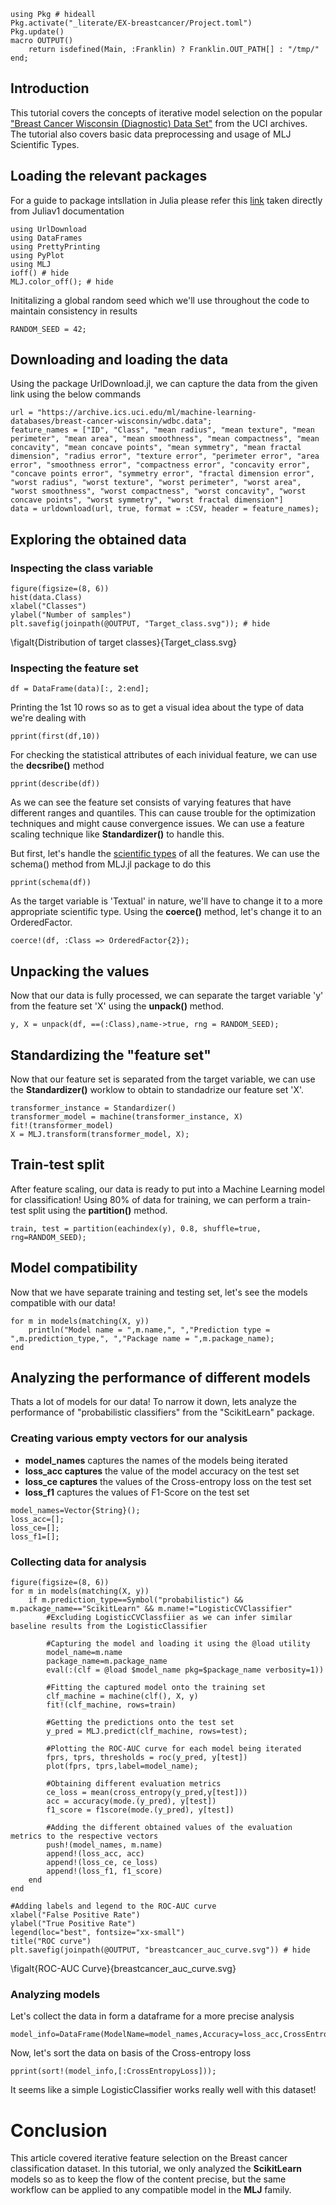 <!--This file was generated, do not modify it.-->
```julia:ex1
using Pkg # hideall
Pkg.activate("_literate/EX-breastcancer/Project.toml")
Pkg.update()
macro OUTPUT()
    return isdefined(Main, :Franklin) ? Franklin.OUT_PATH[] : "/tmp/"
end;
```

## Introduction
This tutorial covers the concepts of iterative model selection on the popular ["Breast Cancer Wisconsin (Diagnostic) Data Set"](https://archive.ics.uci.edu/ml/datasets/Breast+Cancer+Wisconsin+(Diagnostic))
from the UCI archives. The tutorial also covers basic data preprocessing and usage of MLJ Scientific Types.

## Loading the relevant packages
For a guide to package intsllation in Julia please refer this [link](https://docs.julialang.org/en/v1/stdlib/Pkg/) taken directly from Juliav1 documentation

```julia:ex2
using UrlDownload
using DataFrames
using PrettyPrinting
using PyPlot
using MLJ
ioff() # hide
MLJ.color_off(); # hide
```

Inititalizing a global random seed which we'll use throughout the code to maintain consistency in results

```julia:ex3
RANDOM_SEED = 42;
```

## Downloading and loading the data
Using the package UrlDownload.jl, we can capture the data from the given link using the below commands

```julia:ex4
url = "https://archive.ics.uci.edu/ml/machine-learning-databases/breast-cancer-wisconsin/wdbc.data";
feature_names = ["ID", "Class", "mean radius", "mean texture", "mean perimeter", "mean area", "mean smoothness", "mean compactness", "mean concavity", "mean concave points", "mean symmetry", "mean fractal dimension", "radius error", "texture error", "perimeter error", "area error", "smoothness error", "compactness error", "concavity error", "concave points error", "symmetry error", "fractal dimension error", "worst radius", "worst texture", "worst perimeter", "worst area", "worst smoothness", "worst compactness", "worst concavity", "worst concave points", "worst symmetry", "worst fractal dimension"]
data = urldownload(url, true, format = :CSV, header = feature_names);
```

## Exploring the obtained data
### Inspecting the class variable

```julia:ex5
figure(figsize=(8, 6))
hist(data.Class)
xlabel("Classes")
ylabel("Number of samples")
plt.savefig(joinpath(@OUTPUT, "Target_class.svg")); # hide
```

\figalt{Distribution of target classes}{Target_class.svg}

### Inspecting the feature set

```julia:ex6
df = DataFrame(data)[:, 2:end];
```

Printing the 1st 10 rows so as to get a visual idea about the type of data we're dealing with

```julia:ex7
pprint(first(df,10))
```

For checking the statistical attributes of each inividual feature, we can use the __decsribe()__ method

```julia:ex8
pprint(describe(df))
```

As we can see the feature set consists of varying features that have different ranges and quantiles. This can cause trouble for the optimization techniques and might cause convergence
issues. We can use a feature scaling technique like __Standardizer()__ to handle this.

But first, let's handle the [scientific types](https://alan-turing-institute.github.io/ScientificTypes.jl/dev/) of all the features. We can use the schema() method from MLJ.jl package to do this

```julia:ex9
pprint(schema(df))
```

As the target variable is 'Textual' in nature, we'll have to change it to a more appropriate scientific type. Using the __coerce()__ method, let's change it to an OrderedFactor.

```julia:ex10
coerce!(df, :Class => OrderedFactor{2});
```

## Unpacking the values
Now that our data is fully processed, we can separate the target variable 'y' from the feature set 'X' using the __unpack()__ method.

```julia:ex11
y, X = unpack(df, ==(:Class),name->true, rng = RANDOM_SEED);
```

## Standardizing the "feature set"
Now that our feature set is separated from the target variable, we can use the __Standardizer()__ worklow to obtain to standadrize our feature set 'X'.

```julia:ex12
transformer_instance = Standardizer()
transformer_model = machine(transformer_instance, X)
fit!(transformer_model)
X = MLJ.transform(transformer_model, X);
```

## Train-test split
After feature scaling, our data is ready to put into a Machine Learning model for classification! Using 80% of data for training, we can perform a train-test split using the __partition()__ method.

```julia:ex13
train, test = partition(eachindex(y), 0.8, shuffle=true, rng=RANDOM_SEED);
```

## Model compatibility
Now that we have separate training and testing set, let's see the models compatible with our data!

```julia:ex14
for m in models(matching(X, y))
    println("Model name = ",m.name,", ","Prediction type = ",m.prediction_type,", ","Package name = ",m.package_name);
end
```

## Analyzing the performance of different models
Thats a lot of models for our data! To narrow it down, lets analyze the performance of "probabilistic classifiers" from the "ScikitLearn" package.

### Creating various empty vectors for our analysis
- __model_names__ captures the names of the models being iterated
- __loss_acc captures__ the value of the model accuracy on the test set
- __loss_ce captures__ the values of the Cross-entropy loss on the test set
- __loss_f1__ captures the values of F1-Score on the test set

```julia:ex15
model_names=Vector{String}();
loss_acc=[];
loss_ce=[];
loss_f1=[];
```

### Collecting data for analysis

```julia:ex16
figure(figsize=(8, 6))
for m in models(matching(X, y))
    if m.prediction_type==Symbol("probabilistic") && m.package_name=="ScikitLearn" && m.name!="LogisticCVClassifier"
        #Excluding LogisticCVClassfiier as we can infer similar baseline results from the LogisticClassifier

        #Capturing the model and loading it using the @load utility
        model_name=m.name
        package_name=m.package_name
        eval(:(clf = @load $model_name pkg=$package_name verbosity=1))

        #Fitting the captured model onto the training set
        clf_machine = machine(clf(), X, y)
        fit!(clf_machine, rows=train)

        #Getting the predictions onto the test set
        y_pred = MLJ.predict(clf_machine, rows=test);

        #Plotting the ROC-AUC curve for each model being iterated
        fprs, tprs, thresholds = roc(y_pred, y[test])
        plot(fprs, tprs,label=model_name);

        #Obtaining different evaluation metrics
        ce_loss = mean(cross_entropy(y_pred,y[test]))
        acc = accuracy(mode.(y_pred), y[test])
        f1_score = f1score(mode.(y_pred), y[test])

        #Adding the different obtained values of the evaluation metrics to the respective vectors
        push!(model_names, m.name)
        append!(loss_acc, acc)
        append!(loss_ce, ce_loss)
        append!(loss_f1, f1_score)
    end
end

#Adding labels and legend to the ROC-AUC curve
xlabel("False Positive Rate")
ylabel("True Positive Rate")
legend(loc="best", fontsize="xx-small")
title("ROC curve")
plt.savefig(joinpath(@OUTPUT, "breastcancer_auc_curve.svg")) # hide
```

\figalt{ROC-AUC Curve}{breastcancer_auc_curve.svg}

### Analyzing models
Let's collect the data in form a dataframe for a more precise analysis

```julia:ex17
model_info=DataFrame(ModelName=model_names,Accuracy=loss_acc,CrossEntropyLoss=loss_ce,F1Score=loss_f1);
```

Now, let's sort the data on basis of the Cross-entropy loss

```julia:ex18
pprint(sort!(model_info,[:CrossEntropyLoss]));
```

It seems like a simple LogisticClassifier works really well with this dataset!

# Conclusion
This article covered iterative feature selection on the Breast cancer classification dataset. In this tutorial, we only analyzed the __ScikitLearn__
models so as to keep the flow of the content precise, but the same workflow can be applied to any compatible model in the __MLJ__ family.


